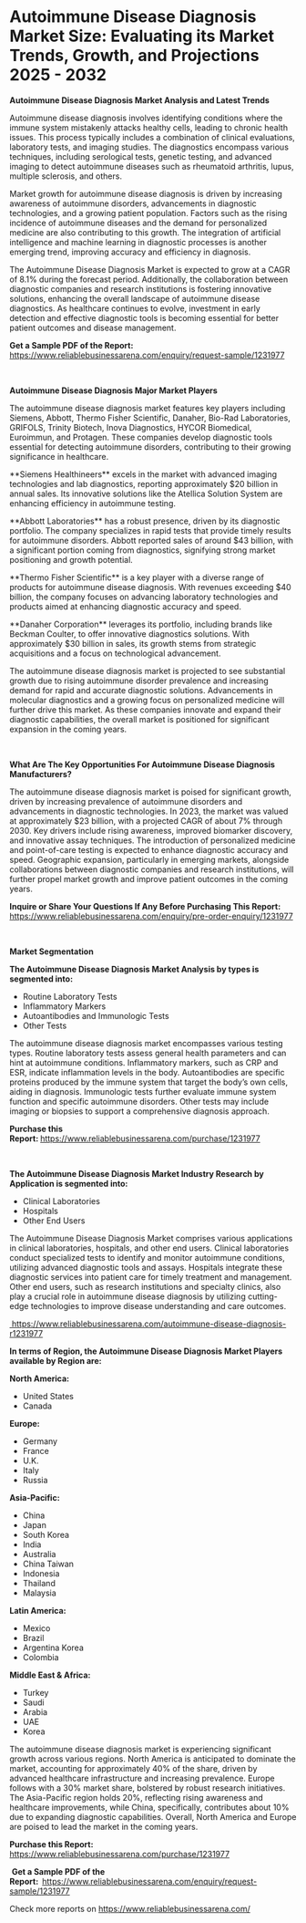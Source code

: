 <p><h1>Autoimmune Disease Diagnosis Market Size: Evaluating its Market Trends, Growth, and Projections 2025 - 2032</h1></p><p><strong>Autoimmune Disease Diagnosis Market Analysis and Latest Trends</strong></p>
<p><p>Autoimmune disease diagnosis involves identifying conditions where the immune system mistakenly attacks healthy cells, leading to chronic health issues. This process typically includes a combination of clinical evaluations, laboratory tests, and imaging studies. The diagnostics encompass various techniques, including serological tests, genetic testing, and advanced imaging to detect autoimmune diseases such as rheumatoid arthritis, lupus, multiple sclerosis, and others.</p><p>Market growth for autoimmune disease diagnosis is driven by increasing awareness of autoimmune disorders, advancements in diagnostic technologies, and a growing patient population. Factors such as the rising incidence of autoimmune diseases and the demand for personalized medicine are also contributing to this growth. The integration of artificial intelligence and machine learning in diagnostic processes is another emerging trend, improving accuracy and efficiency in diagnosis.</p><p>The Autoimmune Disease Diagnosis Market is expected to grow at a CAGR of 8.1% during the forecast period. Additionally, the collaboration between diagnostic companies and research institutions is fostering innovative solutions, enhancing the overall landscape of autoimmune disease diagnostics. As healthcare continues to evolve, investment in early detection and effective diagnostic tools is becoming essential for better patient outcomes and disease management.</p></p>
<p><strong>Get a Sample PDF of the Report:&nbsp;</strong> <a href="https://www.reliablebusinessarena.com/enquiry/request-sample/1231977?utm_campaign=2187&utm_medium=2&utm_source=Github&utm_content=ia&utm_term=03032025&utm_id=autoimmune-disease-diagnosis">https://www.reliablebusinessarena.com/enquiry/request-sample/1231977</a></p>
<p>&nbsp;</p>
<p><strong>Autoimmune Disease Diagnosis Major Market Players</strong></p>
<p><p>The autoimmune disease diagnosis market features key players including Siemens, Abbott, Thermo Fisher Scientific, Danaher, Bio-Rad Laboratories, GRIFOLS, Trinity Biotech, Inova Diagnostics, HYCOR Biomedical, Euroimmun, and Protagen. These companies develop diagnostic tools essential for detecting autoimmune disorders, contributing to their growing significance in healthcare.</p><p>**Siemens Healthineers** excels in the market with advanced imaging technologies and lab diagnostics, reporting approximately $20 billion in annual sales. Its innovative solutions like the Atellica Solution System are enhancing efficiency in autoimmune testing.</p><p>**Abbott Laboratories** has a robust presence, driven by its diagnostic portfolio. The company specializes in rapid tests that provide timely results for autoimmune disorders. Abbott reported sales of around $43 billion, with a significant portion coming from diagnostics, signifying strong market positioning and growth potential.</p><p>**Thermo Fisher Scientific** is a key player with a diverse range of products for autoimmune disease diagnosis. With revenues exceeding $40 billion, the company focuses on advancing laboratory technologies and products aimed at enhancing diagnostic accuracy and speed.</p><p>**Danaher Corporation** leverages its portfolio, including brands like Beckman Coulter, to offer innovative diagnostics solutions. With approximately $30 billion in sales, its growth stems from strategic acquisitions and a focus on technological advancement.</p><p>The autoimmune disease diagnosis market is projected to see substantial growth due to rising autoimmune disorder prevalence and increasing demand for rapid and accurate diagnostic solutions. Advancements in molecular diagnostics and a growing focus on personalized medicine will further drive this market. As these companies innovate and expand their diagnostic capabilities, the overall market is positioned for significant expansion in the coming years.</p></p>
<p>&nbsp;</p>
<p><strong>What Are The Key Opportunities For Autoimmune Disease Diagnosis Manufacturers?</strong></p>
<p><p>The autoimmune disease diagnosis market is poised for significant growth, driven by increasing prevalence of autoimmune disorders and advancements in diagnostic technologies. In 2023, the market was valued at approximately $23 billion, with a projected CAGR of about 7% through 2030. Key drivers include rising awareness, improved biomarker discovery, and innovative assay techniques. The introduction of personalized medicine and point-of-care testing is expected to enhance diagnostic accuracy and speed. Geographic expansion, particularly in emerging markets, alongside collaborations between diagnostic companies and research institutions, will further propel market growth and improve patient outcomes in the coming years.</p></p>
<p><strong>Inquire or Share Your Questions If Any Before Purchasing This Report:</strong> <a href="https://www.reliablebusinessarena.com/enquiry/pre-order-enquiry/1231977?utm_campaign=2187&utm_medium=2&utm_source=Github&utm_content=ia&utm_term=03032025&utm_id=autoimmune-disease-diagnosis">https://www.reliablebusinessarena.com/enquiry/pre-order-enquiry/1231977</a></p>
<p>&nbsp;</p>
<p><strong>Market Segmentation</strong></p>
<p><strong>The Autoimmune Disease Diagnosis Market Analysis by types is segmented into:</strong></p>
<p><ul><li>Routine Laboratory Tests</li><li>Inflammatory Markers</li><li>Autoantibodies and Immunologic Tests</li><li>Other Tests</li></ul></p>
<p><p>The autoimmune disease diagnosis market encompasses various testing types. Routine laboratory tests assess general health parameters and can hint at autoimmune conditions. Inflammatory markers, such as CRP and ESR, indicate inflammation levels in the body. Autoantibodies are specific proteins produced by the immune system that target the body’s own cells, aiding in diagnosis. Immunologic tests further evaluate immune system function and specific autoimmune disorders. Other tests may include imaging or biopsies to support a comprehensive diagnosis approach.</p></p>
<p><strong>Purchase this Report:&nbsp;</strong><a href="https://www.reliablebusinessarena.com/purchase/1231977?utm_campaign=2187&utm_medium=2&utm_source=Github&utm_content=ia&utm_term=03032025&utm_id=autoimmune-disease-diagnosis">https://www.reliablebusinessarena.com/purchase/1231977</a></p>
<p>&nbsp;</p>
<p><strong>The Autoimmune Disease Diagnosis Market Industry Research by Application is segmented into:</strong></p>
<p><ul><li>Clinical Laboratories</li><li>Hospitals</li><li>Other End Users</li></ul></p>
<p><p>The Autoimmune Disease Diagnosis Market comprises various applications in clinical laboratories, hospitals, and other end users. Clinical laboratories conduct specialized tests to identify and monitor autoimmune conditions, utilizing advanced diagnostic tools and assays. Hospitals integrate these diagnostic services into patient care for timely treatment and management. Other end users, such as research institutions and specialty clinics, also play a crucial role in autoimmune disease diagnosis by utilizing cutting-edge technologies to improve disease understanding and care outcomes.</p></p>
<p><a href="https://www.reliablebusinessarena.com/autoimmune-disease-diagnosis-r1231977?utm_campaign=2187&utm_medium=2&utm_source=Github&utm_content=ia&utm_term=03032025&utm_id=autoimmune-disease-diagnosis">&nbsp;https://www.reliablebusinessarena.com/autoimmune-disease-diagnosis-r1231977</a></p>
<p><strong>In terms of Region, the Autoimmune Disease Diagnosis Market Players available by Region are:</strong></p>
<p>
    <p> <strong> North America: </strong>
        <ul>
            <li>United States</li>
            <li>Canada</li>
        </ul>
        </p> 
    <p> <strong> Europe: </strong>
        <ul>
            <li>Germany</li>
            <li>France</li>
            <li>U.K.</li>
            <li>Italy</li>
            <li>Russia</li>
        </ul>
        </p> 
    <p> <strong> Asia-Pacific: </strong>
        <ul>
            <li>China</li>
            <li>Japan</li>
            <li>South Korea</li>
            <li>India</li>
            <li>Australia</li>
            <li>China Taiwan</li>
            <li>Indonesia</li>
            <li>Thailand</li>
            <li>Malaysia</li>
        </ul>
        </p> 
    <p> <strong> Latin America: </strong>
        <ul>
            <li>Mexico</li>
            <li>Brazil</li>
            <li>Argentina Korea</li>
            <li>Colombia</li>
        </ul>
        </p> 
    <p> <strong> Middle East & Africa: </strong>
        <ul>
            <li>Turkey</li>
            <li>Saudi</li>
            <li>Arabia</li>
            <li>UAE</li>
            <li>Korea</li>
        </ul>
    </p>
    </p>
<p><p>The autoimmune disease diagnosis market is experiencing significant growth across various regions. North America is anticipated to dominate the market, accounting for approximately 40% of the share, driven by advanced healthcare infrastructure and increasing prevalence. Europe follows with a 30% market share, bolstered by robust research initiatives. The Asia-Pacific region holds 20%, reflecting rising awareness and healthcare improvements, while China, specifically, contributes about 10% due to expanding diagnostic capabilities. Overall, North America and Europe are poised to lead the market in the coming years.</p></p>
<p><strong>Purchase this Report: </strong><a href="https://www.reliablebusinessarena.com/purchase/1231977?utm_campaign=2187&utm_medium=2&utm_source=Github&utm_content=ia&utm_term=03032025&utm_id=autoimmune-disease-diagnosis">https://www.reliablebusinessarena.com/purchase/1231977</a></p>
<p>&nbsp;<strong>Get a Sample PDF of the Report:&nbsp;&nbsp;</strong><a href="https://www.reliablebusinessarena.com/enquiry/request-sample/1231977?utm_campaign=2187&utm_medium=2&utm_source=Github&utm_content=ia&utm_term=03032025&utm_id=autoimmune-disease-diagnosis">https://www.reliablebusinessarena.com/enquiry/request-sample/1231977</a></p>
<p><strong></strong></p>
<p>Check more reports on <a href="https://www.reliablebusinessarena.com/?utm_campaign=2187&utm_medium=2&utm_source=Github&utm_content=ia&utm_term=03032025&utm_id=autoimmune-disease-diagnosis">https://www.reliablebusinessarena.com/</a></p>